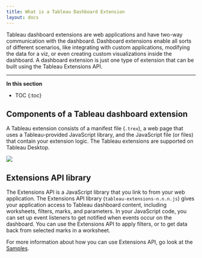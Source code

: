 ```yaml
---
title: What is a Tableau Dashboard Extension
layout: docs
---
```


 Tableau dashboard extensions are web applications and have two-way communication with the dashboard. Dashboard extensions enable all sorts of different scenarios, like integrating with custom applications, modifying the data for a viz, or even creating custom visualizations inside the dashboard. A dashboard extension is just one type of extension that can be built using the Tableau Extensions API. 

---
**In this section**

* TOC
{:toc}

## Components of a Tableau dashboard extension 
A Tableau extension consists of a manifest file (`.trex`), a web page that uses a Tableau-provided JavaScript library, and the JavaScript file (or files) that contain your extension logic. The Tableau extensions are supported on Tableau Desktop.

![]({{site.baseurl}}/assets/extensions_diagram.png) 


## Extensions API library

The Extensions API is a JavaScript library that you link to from your web application. The Extensions API library (`tableau-extensions-n.n.n.js`) gives your application access to Tableau dashboard content, including worksheets, filters, marks, and parameters. In your JavaScript code, you can set up event listeners to get notified when events occur on the dashboard. You can use the Extensions API to apply filters, or to get data back from selected marks in a worksheet. 

For more information about how you can use Extensions API, go look at the [Samples](https://github.com/tableau/extensions-api/tree/master/Samples/). 